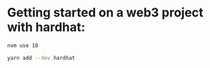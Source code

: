 # Getting started on a web3 project with hardhat:

```Bash
nvm use 18

```
```Bash
yarn add --dev hardhat

```
